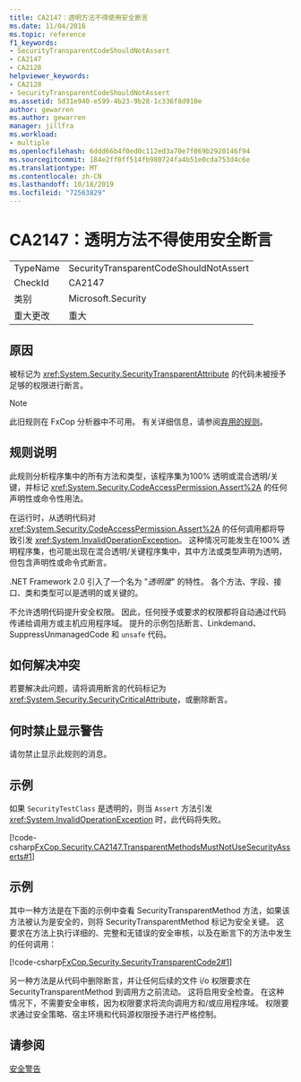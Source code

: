 ```yaml
---
title: CA2147：透明方法不得使用安全断言
ms.date: 11/04/2016
ms.topic: reference
f1_keywords:
- SecurityTransparentCodeShouldNotAssert
- CA2147
- CA2128
helpviewer_keywords:
- CA2128
- SecurityTransparentCodeShouldNotAssert
ms.assetid: 5d31e940-e599-4b23-9b28-1c336f8d910e
author: gewarren
ms.author: gewarren
manager: jillfra
ms.workload:
- multiple
ms.openlocfilehash: 6ddd66b4f0ed0c112ed3a70e7f069b2920146f94
ms.sourcegitcommit: 184e2ff0ff514fb980724fa4b51e0cda753d4c6e
ms.translationtype: MT
ms.contentlocale: zh-CN
ms.lasthandoff: 10/18/2019
ms.locfileid: "72563829"
---
```

# <a name="ca2147-transparent-methods-may-not-use-security-asserts"></a>CA2147：透明方法不得使用安全断言

|||
|-|-|
|TypeName|SecurityTransparentCodeShouldNotAssert|
|CheckId|CA2147|
|类别|Microsoft.Security|
|重大更改|重大|

## <a name="cause"></a>原因
被标记为 <xref:System.Security.SecurityTransparentAttribute> 的代码未被授予足够的权限进行断言。

> [!NOTE]
> 此旧规则在 FxCop 分析器中不可用。 有关详细信息，请参阅[弃用的规则](fxcop-rule-port-status.md#deprecated-rules)。

## <a name="rule-description"></a>规则说明
此规则分析程序集中的所有方法和类型，该程序集为100% 透明或混合透明/关键，并标记 <xref:System.Security.CodeAccessPermission.Assert%2A> 的任何声明性或命令性用法。

在运行时，从透明代码对 <xref:System.Security.CodeAccessPermission.Assert%2A> 的任何调用都将导致引发 <xref:System.InvalidOperationException>。 这种情况可能发生在100% 透明程序集，也可能出现在混合透明/关键程序集中，其中方法或类型声明为透明，但包含声明性或命令式断言。

.NET Framework 2.0 引入了一个名为 "*透明度*" 的特性。 各个方法、字段、接口、类和类型可以是透明的或关键的。

不允许透明代码提升安全权限。 因此，任何授予或要求的权限都将自动通过代码传递给调用方或主机应用程序域。 提升的示例包括断言、Linkdemand、SuppressUnmanagedCode 和 `unsafe` 代码。

## <a name="how-to-fix-violations"></a>如何解决冲突
若要解决此问题，请将调用断言的代码标记为 <xref:System.Security.SecurityCriticalAttribute>，或删除断言。

## <a name="when-to-suppress-warnings"></a>何时禁止显示警告
请勿禁止显示此规则的消息。

## <a name="example"></a>示例
如果 `SecurityTestClass` 是透明的，则当 `Assert` 方法引发 <xref:System.InvalidOperationException> 时，此代码将失败。

[!code-csharp[FxCop.Security.CA2147.TransparentMethodsMustNotUseSecurityAsserts#1](../code-quality/codesnippet/CSharp/ca2147-transparent-methods-may-not-use-security-asserts_1.cs)]

## <a name="example"></a>示例
其中一种方法是在下面的示例中查看 SecurityTransparentMethod 方法，如果该方法被认为是安全的，则将 SecurityTransparentMethod 标记为安全关键。 这要求在方法上执行详细的、完整和无错误的安全审核，以及在断言下的方法中发生的任何调用：

[!code-csharp[FxCop.Security.SecurityTransparentCode2#1](../code-quality/codesnippet/CSharp/ca2147-transparent-methods-may-not-use-security-asserts_2.cs)]

另一种方法是从代码中删除断言，并让任何后续的文件 i/o 权限要求在 SecurityTransparentMethod 到调用方之前流动。 这将启用安全检查。 在这种情况下，不需要安全审核，因为权限要求将流向调用方和/或应用程序域。 权限要求通过安全策略、宿主环境和代码源权限授予进行严格控制。

## <a name="see-also"></a>请参阅
[安全警告](../code-quality/security-warnings.md)
